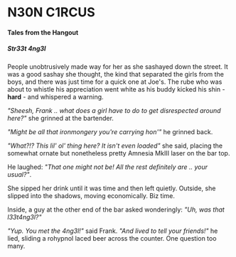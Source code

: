 # N30N C1RCUS

#### Tales from the Hangout

##### Str33t 4ng3l

People unobtrusively made way for her as she sashayed down the street. It was a good
sashay she thought, the kind that separated the girls from the boys, and there was
just time for a quick one at Joe's. The rube who was about to whistle his appreciation
went white as his buddy kicked his shin - **hard** - and whispered a warning.

_"Sheesh, Frank .. what does a girl have to do to get disrespected around here?"_ she
grinned at the bartender.

_"Might be all that ironmongery you're carrying hon'"_ he grinned back.

_"What?!? This lil' ol' thing here? It isn't even loaded"_ she said, placing the somewhat
ornate but nonetheless pretty Amnesia MkIII laser on the bar top.

He laughed: _"That one might not be! All the rest definitely are .. your usual?"_.

She sipped her drink until it was time and then left quietly. Outside, she slipped into
the shadows, moving economically. Biz time.

Inside, a guy at the other end of the bar asked wonderingly: _"Uh, was that l33t4ng3l?"_

_"Yup. You met the 4ng3l!"_ said Frank. _"And lived to tell your friends!"_ he lied, sliding
a rohypnol laced beer across the counter. One question too many.
